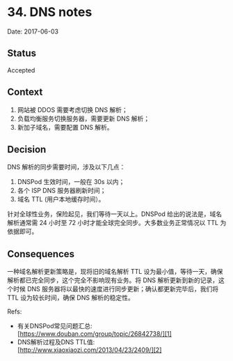 # 34. DNS notes

Date: 2017-06-03

## Status

Accepted

## Context

1. 网站被 DDOS 需要考虑切换 DNS 解析；
2. 负载均衡服务切换服务器，需要更新 DNS 解析；
3. 新加子域名，需要配置 DNS 解析。

## Decision

DNS 解析的同步需要时间，涉及以下几点：

1. DNSPod 生效时间，一般在 30s 以内；
2. 各个 ISP DNS 服务器刷新时间；
3. 域名 TTL (用户本地缓存时间）。

针对全球性业务，保险起见，我们等待一天以上。DNSPod 给出的说法是，域名解析通常需 24 小时至 72 小时才能全球完全同步。大多数业务正常情况以 TTL 为依据即可。

## Consequences

一种域名解析更新策略是，现将旧的域名解析 TTL 设为最小值，等待一天，确保解析都已完全同步，这个完全不影响现有业务。将 DNS 解析更新到新的记录，这个时候 DNS 服务器将以最快的速度进行同步更新；确认都更新完毕后，我们将 TTL 设为较长时间，确保 DNS 解析的稳定性。

Refs:

* 有关DNSPod常见问题汇总: [https://www.douban.com/group/topic/26842738/][1]
* DNS解析过程及DNS TTL值: [http://www.xiaoxiaozi.com/2013/04/23/2409/][2]

[1]:	https://www.douban.com/group/topic/26842738/
[2]:	http://www.xiaoxiaozi.com/2013/04/23/2409/